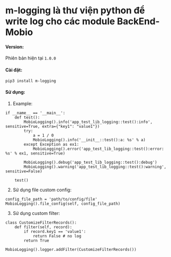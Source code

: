 # m-logging là thư viện python để write log cho các module BackEnd-Mobio

#### Version:
Phiên bản hiện tại `1.0.0`

#### Cài đặt:
`pip3 install m-logging`

#### Sử dụng:
1. Example:

```
if __name__ == '__main__':
    def test():
        MobioLogging().info('app_test_lib_logging::test():info', sensitive=True, extra={"key1": "value1"})
        try:
            a = 1 / 0
            MobioLogging().info('__init__::test():a: %s' % a)
        except Exception as ex1:
            MobioLogging().error('app_test_lib_logging::test():error: %s' % ex1, sensitive=True)

        MobioLogging().debug('app_test_lib_logging::test():debug')
        MobioLogging().warning('app_test_lib_logging::test():warning', sensitive=False)

    test()
```


2. Sử dụng file custom config:
```
config_file_path = 'path/to/config/file'
MobioLogging().file_config(self, config_file_path)
```


3. Sử dụng custom filter:
```
class CustomizeFilterRecords():
    def filter(self, record):
        if record.key1 == 'value1':
            return False # no log
        return True

MobioLogging().logger.addFilter(CustomizeFilterRecords())
```